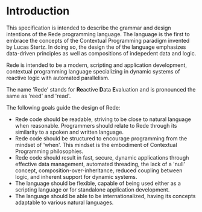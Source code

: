 # Introduction

This specification is intended to describe the grammar and design intentions of the Rede programming language. The language is the first to embrace 
the concepts of the Contextual Programming paradigm invented by Lucas Stertz. In doing so, the design the of the language emphasizes data-driven 
principles as well as compositions of indepedent data and logic.

Rede is intended to be a modern, scripting and application development, contextual programming language specializing in dynamic systems of reactive logic with automated parallelism.

The name 'Rede' stands for **Re**active **D**ata **E**valuation and is pronounced the same as 'reed' and 'read'.

The following goals guide the design of Rede:
- Rede code should be readable, striving to be close to natural language when reasonable. Programmers should relate to Rede through its similarity to a spoken and written language.
- Rede code should be structured to encourage programming from the mindset of 'when'. This mindset is the embodiment of Contextual Programming philosophies.
- Rede code should result in fast, secure, dynamic applications through effective data management, automated threading, the lack of a 'null' concept, composition-over-inheritance, reduced coupling between logic, and inherent support for dynamic systems.
- The language should be flexible, capable of being used either as a scripting language or for standalone application development.
- The language should be able to be internationalized, having its concepts adaptable to various natural languages.
